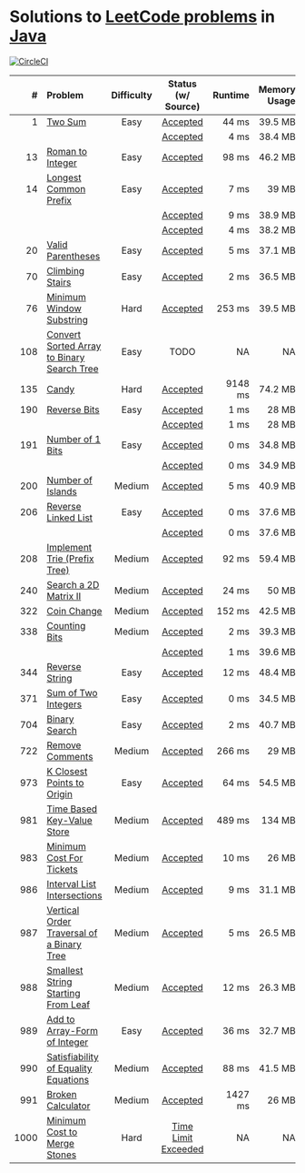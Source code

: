 # Solutions to [LeetCode problems](https://leetcode.com/problemset/all/) in [Java](https://www.java.com)

[![CircleCI](https://circleci.com/gh/aa8y/leetcode-java.svg?style=svg)](https://circleci.com/gh/aa8y/leetcode-java)

| #    | Problem  |  Difficulty  |  Status (w/ Source) | Runtime | Memory Usage |
|-----:|:---------|:------------:|:-------------------:|--------:|-------------:|
|    1 | [Two Sum](https://leetcode.com/problems/two-sum/submissions/) | Easy | [Accepted](https://github.com/aa8y/leetcode-java/blob/master/src/main/java/co/aa8y/leetcode/TwoSumBruteForce.java) | 44 ms | 39.5 MB |
|      |                                                               |      | [Accepted](https://github.com/aa8y/leetcode-java/blob/master/src/main/java/co/aa8y/leetcode/TwoSumLinearTime.java) |  4 ms | 38.4 MB |
|   13 | [Roman to Integer](https://leetcode.com/problems/roman-to-integer/) | Easy | [Accepted](https://github.com/aa8y/leetcode-java/blob/master/src/main/java/co/aa8y/leetcode/RomanToInteger.java) | 98 ms | 46.2 MB |
|   14 | [Longest Common Prefix](https://leetcode.com/problems/longest-common-prefix/) | Easy | [Accepted](https://github.com/aa8y/leetcode-java/blob/master/src/main/java/co/aa8y/leetcode/LongestCommonPrefixQuadratic.java) | 7 ms | 39 MB |
|      |                                                                               |      | [Accepted](https://github.com/aa8y/leetcode-java/blob/master/src/main/java/co/aa8y/leetcode/LongestCommonPrefixTrie.java) | 9 ms | 38.9 MB |
|      |                                                                               |      | [Accepted](https://github.com/aa8y/leetcode-java/blob/master/src/main/java/co/aa8y/leetcode/LongestCommonPrefixLinear.java) | 4 ms | 38.2 MB |
|   20 | [Valid Parentheses](https://leetcode.com/problems/valid-parentheses/) | Easy | [Accepted](https://github.com/aa8y/leetcode-java/blob/master/src/main/java/co/aa8y/leetcode/ValidParentheses.java) | 5 ms | 37.1 MB |
|   70 | [Climbing Stairs](https://leetcode.com/problems/climbing-stairs/) | Easy | [Accepted](https://github.com/aa8y/leetcode-java/blob/master/src/main/java/co/aa8y/leetcode/ClimbingStairs.java) | 2 ms | 36.5 MB |
|   76 | [Minimum Window Substring](https://leetcode.com/problems/minimum-window-substring/) | Hard | [Accepted](https://github.com/aa8y/leetcode-java/blob/master/src/main/java/co/aa8y/leetcode/MinimumWindowSubstring.java) | 253 ms | 39.5 MB |
|  108 | [Convert Sorted Array to Binary Search Tree](https://leetcode.com/problems/convert-sorted-array-to-binary-search-tree/) | Easy | TODO | NA | NA |
|  135 | [Candy](https://leetcode.com/problems/candy/) | Hard | [Accepted](https://github.com/aa8y/leetcode-java/blob/master/src/main/java/co/aa8y/leetcode/Candy.java) | 9148 ms | 74.2 MB |
|  190 | [Reverse Bits](https://leetcode.com/problems/reverse-bits/) | Easy | [Accepted](https://github.com/aa8y/leetcode-java/blob/master/src/main/java/co/aa8y/leetcode/ReverseBitsIterative.java) | 1 ms | 28 MB |
|      |                                                             |      | [Accepted](https://github.com/aa8y/leetcode-java/blob/master/src/main/java/co/aa8y/leetcode/ReverseBitsRecursive.java) | 1 ms | 28 MB |
|  191 | [Number of 1 Bits](https://leetcode.com/problems/number-of-1-bits/) | Easy | [Accepted](https://github.com/aa8y/leetcode-java/blob/master/src/main/java/co/aa8y/leetcode/NumberOf1BitsIterative.java) | 0 ms | 34.8 MB |
|      |                                                                     |      | [Accepted](https://github.com/aa8y/leetcode-java/blob/master/src/main/java/co/aa8y/leetcode/NumberOf1BitsRecursive.java) | 0 ms | 34.9 MB |
|  200 | [Number of Islands](https://leetcode.com/problems/number-of-islands/) | Medium | [Accepted](https://github.com/aa8y/leetcode-java/blob/master/src/main/java/co/aa8y/leetcode/NumberOfIslandsDfs.java) | 5 ms | 40.9 MB |
|  206 | [Reverse Linked List](https://leetcode.com/problems/reverse-linked-list/) | Easy | [Accepted](https://github.com/aa8y/leetcode-java/blob/master/src/main/java/co/aa8y/leetcode/ReverseLinkedListIterative.java) | 0 ms | 37.6 MB | 
|      |                                                                           |      | [Accepted](https://github.com/aa8y/leetcode-java/blob/master/src/main/java/co/aa8y/leetcode/ReverseLinkedListRecursive.java) | 0 ms | 37.6 MB | 
|  208 | [Implement Trie (Prefix Tree)](https://leetcode.com/problems/implement-trie-prefix-tree/) | Medium | [Accepted](https://github.com/aa8y/leetcode-java/blob/master/src/main/java/co/aa8y/leetcode/ImplementTriePrefixTree.java) | 92 ms | 59.4 MB |
|  240 | [Search a 2D Matrix II](https://leetcode.com/problems/search-a-2d-matrix-ii/) | Medium | [Accepted](https://github.com/aa8y/leetcode-java/blob/master/src/main/java/co/aa8y/leetcode/SearchA2DMatrix2.java) | 24 ms | 50 MB |
|  322 | [Coin Change](https://leetcode.com/problems/coin-change/) | Medium | [Accepted](https://github.com/aa8y/leetcode-java/blob/master/src/main/java/co/aa8y/leetcode/CoinChange.java) | 152 ms | 42.5 MB |
|  338 | [Counting Bits](https://leetcode.com/problems/counting-bits/) | Medium | [Accepted](https://github.com/aa8y/leetcode-java/blob/master/src/main/java/co/aa8y/leetcode/CountingBitsQuadratic.java) | 2 ms | 39.3 MB |
|      |                                                               |        | [Accepted](https://github.com/aa8y/leetcode-java/blob/master/src/main/java/co/aa8y/leetcode/CountingBitsLinear.java) | 1 ms | 39.6 MB |
|  344 | [Reverse String](https://leetcode.com/problems/reverse-string/) | Easy | [Accepted](https://github.com/aa8y/leetcode-java/blob/master/src/main/java/co/aa8y/leetcode/ReverseString.java) | 12 ms | 48.4 MB |
|  371 | [Sum of Two Integers](https://leetcode.com/problems/sum-of-two-integers/) | Easy | [Accepted](https://github.com/aa8y/leetcode-java/blob/master/src/main/java/co/aa8y/leetcode/SumOfTwoIntegers.java) | 0 ms | 34.5 MB |
|  704 | [Binary Search](https://leetcode.com/problems/binary-search/) | Easy | [Accepted](https://github.com/aa8y/leetcode-java/blob/master/src/main/java/co/aa8y/leetcode/BinarySearch.java) | 2 ms | 40.7 MB |
|  722 | [Remove Comments](https://leetcode.com/problems/remove-comments/) | Medium | [Accepted](https://github.com/aa8y/leetcode-java/blob/master/src/main/java/co/aa8y/leetcode/RemoveComments.java) | 266 ms | 29 MB |
|  973 | [K Closest Points to Origin](https://leetcode.com/contest/weekly-contest-119/problems/k-closest-points-to-origin/) | Easy | [Accepted](https://github.com/aa8y/leetcode-java/blob/master/src/main/java/co/aa8y/leetcode/KClosestPointsToOrigin.java) | 64 ms | 54.5 MB |
|  981 | [Time Based Key-Value Store](https://leetcode.com/contest/weekly-contest-121/problems/time-based-key-value-store) | Medium | [Accepted](https://github.com/aa8y/leetcode-java/blob/master/src/main/java/co/aa8y/leetcode/TimeBasedKeyValueStore.java) | 489 ms | 134 MB |
|  983 | [Minimum Cost For Tickets](https://leetcode.com/contest/weekly-contest-121/problems/minimum-cost-for-tickets/) | Medium | [Accepted](https://github.com/aa8y/leetcode-java/blob/master/src/main/java/co/aa8y/leetcode/MinimumCostForTickets.java) | 10 ms | 26 MB |
|  986 | [Interval List Intersections](https://leetcode.com/contest/weekly-contest-122/problems/interval-list-intersections/) | Medium | [Accepted](https://github.com/aa8y/leetcode-java/blob/master/src/main/java/co/aa8y/leetcode/IntervalListIntersections.java) | 9 ms | 31.1 MB |
|  987 | [Vertical Order Traversal of a Binary Tree](https://leetcode.com/contest/weekly-contest-122/problems/vertical-order-traversal-of-a-binary-tree/) | Medium | [Accepted](https://github.com/aa8y/leetcode-java/blob/master/src/main/java/co/aa8y/leetcode/VerticalOrderTraversalOfBinaryTree.java) | 5 ms | 26.5 MB |
|  988 | [Smallest String Starting From Leaf](https://leetcode.com/problems/smallest-string-starting-from-leaf/) | Medium | [Accepted](https://github.com/aa8y/leetcode-java/blob/master/src/main/java/co/aa8y/leetcode/SmallestStringStartingFromLeaf.java) | 12 ms | 26.3 MB |
|  989 | [Add to Array-Form of Integer](https://leetcode.com/contest/weekly-contest-123/problems/add-to-array-form-of-integer) | Easy | [Accepted](https://github.com/aa8y/leetcode-java/blob/master/src/main/java/co/aa8y/leetcode/AddToArrayFormOfInteger.java) | 36 ms | 32.7 MB |
|  990 | [Satisfiability of Equality Equations](https://leetcode.com/contest/weekly-contest-123/problems/satisfiability-of-equality-equations/) | Medium | [Accepted](https://github.com/aa8y/leetcode-java/blob/master/src/main/java/co/aa8y/leetcode/SatisfiabilityOfEqualityEquations.java) | 88 ms | 41.5 MB |
|  991 | [Broken Calculator](https://leetcode.com/contest/weekly-contest-123/problems/broken-calculator/) | Medium | [Accepted](https://github.com/aa8y/leetcode-java/blob/master/src/main/java/co/aa8y/leetcode/BrokenCalculator.java) | 1427 ms | 26 MB |
| 1000 | [Minimum Cost to Merge Stones](https://leetcode.com/contest/weekly-contest-126/problems/minimum-cost-to-merge-stones/) | Hard | [Time Limit Exceeded](https://github.com/aa8y/leetcode-java/blob/master/src/main/java/co/aa8y/leetcode/MinimumCostToMergeStones.java) | NA | NA |
